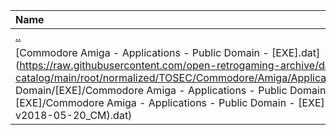 |Name|Size|
|:---|---:|
|[..](../index.html)|DIR|
|[Commodore Amiga - Applications - Public Domain - [EXE].dat](https://raw.githubusercontent.com/open-retrogaming-archive/dat-catalog/main/root/normalized/TOSEC/Commodore/Amiga/Applications/Public Domain/[EXE]/Commodore Amiga - Applications - Public Domain - [EXE]/Commodore Amiga - Applications - Public Domain - [EXE] (TOSEC-v2018-05-20_CM).dat)|10499|
